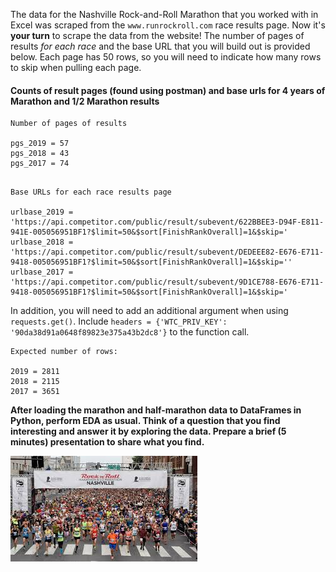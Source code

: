 The data for the Nashville Rock-and-Roll Marathon that you worked with in Excel was scraped from the `www.runrockroll.com` race results page. Now it's **your turn** to scrape the data from the website! The number of pages of results *for each race* and the base URL that you will build out is provided below. Each page has 50 rows, so you will need to indicate how many rows to skip when pulling each page.

#### Counts of result pages (found using postman) and base urls for 4 years of Marathon and 1/2 Marathon results 

```
Number of pages of results

pgs_2019 = 57
pgs_2018 = 43
pgs_2017 = 74

```  

```

Base URLs for each race results page

urlbase_2019 = 'https://api.competitor.com/public/result/subevent/622BBEE3-D94F-E811-941E-005056951BF1?$limit=50&$sort[FinishRankOverall]=1&$skip='
urlbase_2018 = 'https://api.competitor.com/public/result/subevent/DEDEEE82-E676-E711-9418-005056951BF1?$limit=50&$sort[FinishRankOverall]=1&$skip=''
urlbase_2017 = 'https://api.competitor.com/public/result/subevent/9D1CE788-E676-E711-9418-005056951BF1?$limit=50&$sort[FinishRankOverall]=1&$skip='
```  

In addition, you will need to add an additional argument when using `requests.get()`. Include `headers = {'WTC_PRIV_KEY': '90da38d91a0648f89823e375a43b2dc8'}` to the function call.


```
Expected number of rows:

2019 = 2811
2018 = 2115
2017 = 3651

```


**After loading the marathon and half-marathon data to DataFrames in Python, perform EDA as usual. Think of a question that you find interesting and answer it by exploring the data. Prepare a brief (5 minutes) presentation to share what you find.**


![runners](assets/marathon.jpeg)